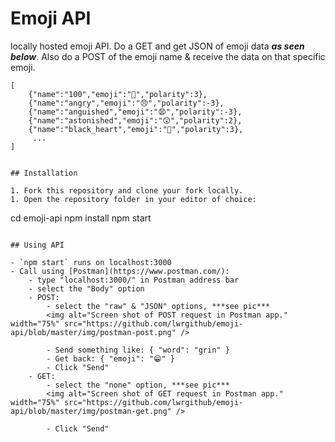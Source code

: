 # Emoji API
locally hosted emoji API. Do a GET and get JSON of emoji data ***as seen below***. Also do a POST of the emoji name & receive the data on that specific emoji.

```
[
    {"name":"100","emoji":"💯","polarity":3},
    {"name":"angry","emoji":"😠","polarity":-3},
    {"name":"anguished","emoji":"😧","polarity":-3},
    {"name":"astonished","emoji":"😲","polarity":2},
    {"name":"black_heart","emoji":"🖤","polarity":3},
     ... 
]


## Installation

1. Fork this repository and clone your fork locally.
1. Open the repository folder in your editor of choice:

```
cd emoji-api
npm install
npm start
```

## Using API

- `npm start` runs on localhost:3000
- Call using [Postman](https://www.postman.com/): 
    - type "localhost:3000/" in Postman address bar
    - select the "Body" option
    - POST:
        - select the "raw" & "JSON" options, ***see pic***
        <img alt="Screen shot of POST request in Postman app." width="75%" src="https://github.com/lwrgithub/emoji-api/blob/master/img/postman-post.png" />

        - Send something like: { "word": "grin" }
        - Get back: { "emoji": "😁" }
        - Click "Send"
    - GET:
        - select the "none" option, ***see pic***
        <img alt="Screen shot of GET request in Postman app." width="75%" src="https://github.com/lwrgithub/emoji-api/blob/master/img/postman-get.png" />

        - Click "Send"